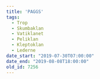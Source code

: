 ```yaml
---
title: 'PAGGS'
tags:
  - Trop
  - Skumbaklan
  - Vatiklanet
  - Peliklan
  - Kleptoklan
  - Lederne
date_start: "2019-07-30T07:00:00"
date_end: "2019-08-08T18:00:00"
old_id: 7256
---
```

